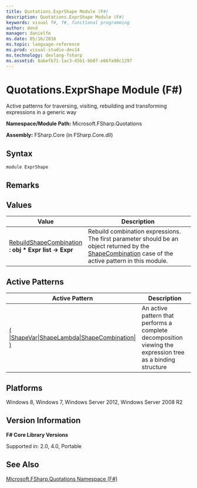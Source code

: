 ```yaml
---
title: Quotations.ExprShape Module (F#)
description: Quotations.ExprShape Module (F#)
keywords: visual f#, f#, functional programming
author: dend
manager: danielfe
ms.date: 05/16/2016
ms.topic: language-reference
ms.prod: visual-studio-dev14
ms.technology: devlang-fsharp
ms.assetid: 8abefb71-1ac3-45b1-bb0f-e66fa98c1297 
---
```


# Quotations.ExprShape Module (F#)

Active patterns for traversing, visiting, rebuilding and transforming expressions in a generic way

**Namespace/Module Path:** Microsoft.FSharp.Quotations

**Assembly:** FSharp.Core (in FSharp.Core.dll)


## Syntax

```
module ExprShape
```

## Remarks

## Values


|Value|Description|
|-----|-----------|
|[RebuildShapeCombination](https://msdn.microsoft.com/library/38c3f403-b3ed-4ddf-a69c-53a21339aa2f)<br />**: obj &#42; Expr list -&gt; Expr**|Rebuild combination expressions. The first parameter should be an object returned by the [ShapeCombination](https://msdn.microsoft.com/library/e090818c-3353-4f28-96ed-1eb04d71139c) case of the active pattern in this module.|

## Active Patterns


|Active Pattern|Description|
|--------------|-----------|
|[( &#124;ShapeVar&#124;ShapeLambda&#124;ShapeCombination&#124; )](https://msdn.microsoft.com/library/e090818c-3353-4f28-96ed-1eb04d71139c)|An active pattern that performs a complete decomposition viewing the expression tree as a binding structure|

## Platforms
Windows 8, Windows 7, Windows Server 2012, Windows Server 2008 R2


## Version Information
**F# Core Library Versions**

Supported in: 2.0, 4.0, Portable




## See Also
[Microsoft.FSharp.Quotations Namespace &#40;F&#35;&#41;](Microsoft.FSharp.Quotations-Namespace-%5BFSharp%5D.md)

